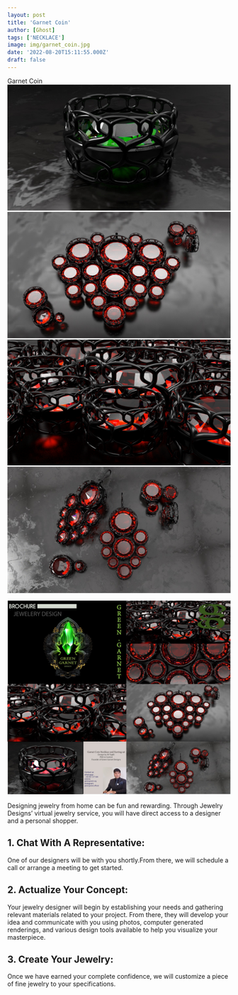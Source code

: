 ```yaml
---
layout: post
title: 'Garnet Coin'
author: [Ghost]
tags: ['NECKLACE']
image: img/garnet_coin.jpg
date: '2022-08-20T15:11:55.000Z'
draft: false
---
```

Garnet Coin
![Test Image](img/garnet_coin1.jpg)
![Test Image](img/garnet_coin2.jpg)
![Test Image](img/garnet_coin3.jpg)
![Test Image](img/garnet_coin4.jpg)

![Test Image](img/garnet_coin_necklace_and_earring_set1.jpg)




Designing jewelry from home can be fun and rewarding. Through Jewelry Designs’ virtual jewelry service, you will have direct access to a designer and a personal shopper.

## 1. Chat With A Representative:
One of our designers will be with you shortly.From there, we will schedule a call or arrange a meeting to get started.

## 2. Actualize Your Concept:
Your jewelry designer will begin by establishing your needs and gathering relevant materials related to your project. From there, they will develop your idea and communicate with you using photos, computer generated renderings, and various design tools available to help you visualize your masterpiece.

## 3. Create Your Jewelry:
Once we have earned your complete confidence, we will customize a piece of fine jewelry to your specifications.
